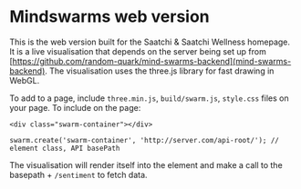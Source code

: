 # Mindswarms web version

This is the web version built for the Saatchi & Saatchi Wellness homepage. It is a live visualisation that depends on the server being set up from [https://github.com/random-quark/mind-swarms-backend](mind-swarms-backend). The visualisation uses the three.js library for fast drawing in WebGL.

To add to a page, include `three.min.js`, `build/swarm.js`, `style.css` files on your page. To include on the page:

```
<div class="swarm-container"></div>
```

```
swarm.create('swarm-container', 'http://server.com/api-root/'); // element class, API basePath
```

The visualisation will render itself into the element and make a call to the basepath + `/sentiment` to fetch data.
